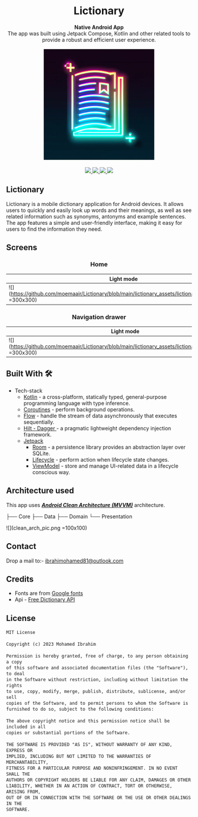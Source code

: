 <h1 align="center">Lictionary</h1>

<div align="center">
  <strong>Native Android App</strong>
</div>
<div align="center">
  The app was built using Jetpack Compose, Kotlin and other related tools to provide a robust and efficient user experience.
</div>
<br />
<div align="center">
 <img src = "https://github.com/moemaair/Lictionary/blob/main/lictionary_assets/lictionary_logo.png" width = "300px"/>
</div>

<br />

<div align="center">

<a href="https://github.com/moemaair/Lictionary/blob/main/lictionary_assets/debug/app_debug_v1.apk" >
      <img src = "https://img.shields.io/badge/Master-Master?color=7885FF&label=Sample%20App&logo=android&style=for-the-badge" />
    </a> 
    <a href = "https://developer.android.com/jetpack/androidx/versions/all-channel#december_16_2020">
      <img src = "https://img.shields.io/badge/Jetpack%20Compose-1.1.1-brightgreen" />
    </a>
    <a href = "https://github.com/moemaair/Lictionary/blob/main/LICENSE"> 
     <img src = "https://img.shields.io/github/license/moemaair/lictionary" />
  </a>
  <a href = "https://twitter.com/codingin254">
     <img src = "https://img.shields.io/twitter/url?style=social&url=https%3A%2F%2Ftwitter.com%2Fcodingin254" />
  </a>
</div>

## Lictionary
Lictionary is a mobile dictionary application for Android devices. It allows users to quickly and easily look up words and their meanings, as well as see related information such as synonyms, antonyms and example sentences. The app features a simple and user-friendly interface, making it easy for users to find the information they need.

## Screens
<h3 align="center">Home</h3>

| Light mode                                                                                                 | Dark mode                                                                                                 |
|------------------------------------------------------------------------------------------------------------|-----------------------------------------------------------------------------------------------------------|
| ![](https://github.com/moemaair/Lictionary/blob/main/lictionary_assets/lictionary_light_home.png =300x300) | ![](https://github.com/moemaair/Lictionary/blob/main/lictionary_assets/lictionary_dark_home.png =300x300) |

<h3 align="center">Navigation drawer</h3>

| Light mode                                                                                                   | Dark mode                                                                                                   |
|--------------------------------------------------------------------------------------------------------------|-------------------------------------------------------------------------------------------------------------|
| ![](https://github.com/moemaair/Lictionary/blob/main/lictionary_assets/lictionary_light_drawer.png =300x300) | ![](https://github.com/moemaair/Lictionary/blob/main/lictionary_assets/lictionary_dark_drawer.png =300x300) |

## Built With 🛠

* Tech-stack
    * [Kotlin](https://kotlinlang.org/) - a cross-platform, statically typed, general-purpose programming language with type inference.
    * [Coroutines](https://kotlinlang.org/docs/reference/coroutines-overview.html) - perform background operations.
    * [Flow](https://kotlinlang.org/docs/reference/coroutines/flow.html) - handle the stream of data asynchronously that executes sequentially.
    * [Hilt - Dagger ](https://dagger.dev/hilt/) - a pragmatic lightweight dependency injection framework.
    * [Jetpack](https://developer.android.com/jetpack)
        * [Room](https://developer.android.com/topic/libraries/architecture/room) - a persistence library provides an abstraction layer over SQLite.
        * [Lifecycle](https://developer.android.com/topic/libraries/architecture/lifecycle) - perform action when lifecycle state changes.
        * [ViewModel](https://developer.android.com/topic/libraries/architecture/viewmodel) - store and manage UI-related data in a lifecycle conscious way.

## Architecture used

This app uses [***Android Clean Architecture (MVVM)***](https://developer.android.com/topic/architecture) architecture.

├── Core
├── Data
├── Domain
└── Presentation

![](clean_arch_pic.png =100x100)

## Contact

Drop a mail to:- ibrahimohamed81@outlook.com

## Credits

- Fonts are from [Google fonts](https://fonts.google.com/knowledge)
- Api - [Free Dictionary API](https://dictionaryapi.dev/)

## License

```
MIT License

Copyright (c) 2023 Mohamed Ibrahim

Permission is hereby granted, free of charge, to any person obtaining a copy
of this software and associated documentation files (the "Software"), to deal
in the Software without restriction, including without limitation the rights
to use, copy, modify, merge, publish, distribute, sublicense, and/or sell
copies of the Software, and to permit persons to whom the Software is
furnished to do so, subject to the following conditions:

The above copyright notice and this permission notice shall be included in all
copies or substantial portions of the Software.

THE SOFTWARE IS PROVIDED "AS IS", WITHOUT WARRANTY OF ANY KIND, EXPRESS OR
IMPLIED, INCLUDING BUT NOT LIMITED TO THE WARRANTIES OF MERCHANTABILITY,
FITNESS FOR A PARTICULAR PURPOSE AND NONINFRINGEMENT. IN NO EVENT SHALL THE
AUTHORS OR COPYRIGHT HOLDERS BE LIABLE FOR ANY CLAIM, DAMAGES OR OTHER
LIABILITY, WHETHER IN AN ACTION OF CONTRACT, TORT OR OTHERWISE, ARISING FROM,
OUT OF OR IN CONNECTION WITH THE SOFTWARE OR THE USE OR OTHER DEALINGS IN THE
SOFTWARE.
```